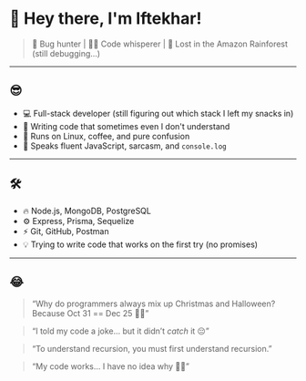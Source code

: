 
# 👋 Hey there, I'm Iftekhar!

> 🐛 Bug hunter | 🧑‍💻 Code whisperer | 🌴 Lost in the Amazon Rainforest (still debugging...)

---

## 😎 
- 💻 Full-stack developer (still figuring out which stack I left my snacks in)
- 🧠 Writing code that sometimes even I don't understand
- 🐧 Runs on Linux, coffee, and pure confusion
- 💬 Speaks fluent JavaScript, sarcasm, and `console.log`

---

## 🛠️ 
- 🔥 Node.js, MongoDB, PostgreSQL
- ⚙️ Express, Prisma, Sequelize
- ⚡ Git, GitHub, Postman
- 💡 Trying to write code that works on the first try (no promises)

---

## 😂 

> “Why do programmers always mix up Christmas and Halloween?  
> Because Oct 31 == Dec 25 🎃🎄”

> “I told my code a joke... but it didn’t *catch* it 😔”

> “To understand recursion, you must first understand recursion.”

> “My code works… I have no idea why 🤷‍♂️”


